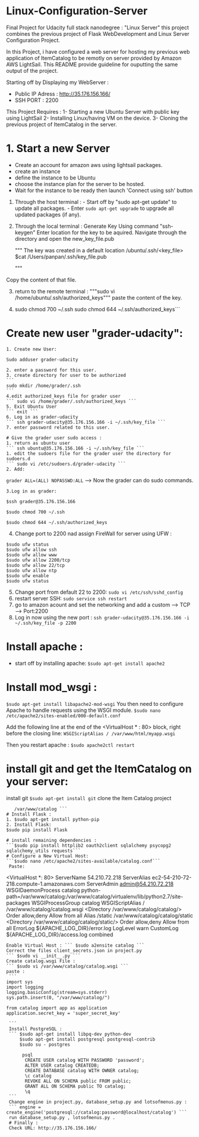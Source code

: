 # Linux-Configuration-Server
Final Project for Udacity full stack nanodegree : "Linux Server"
this project combines the previous project of Flask WebDevelopment and Linux Server Configuration Project.

In this Project, i have configured a web server for hosting my previous web application of ItemCatalog to be remotly on server provided by Amazon AWS LightSail. This README provide guideline for ouputting the same output of the project.

Starting off by Displaying my WebServer : 
  - Public IP Adress : http://35.176.156.166/
  - SSH PORT : 2200

This Project Requires : 
  1- Starting a new Ubuntu Server with public key using LightSail
  2- Installing Linux/having VM on the device.
  3- Cloning the previous project of ItemCatalog in the server.

# 1. Start a new Server
  - Create an account for amazon aws using lightsail packages.
  - create an instance
  - define the instance to be Ubuntu
  - choose the instance plan for the server to be hosted.
  - Wait for the instance to be ready then launch 'Connect using ssh' button
  1. Through the host terminal :
    - Start off by "sudo apt-get update" to update all packages.
    - Enter ```sudo apt-get upgrade``` to upgrade all updated packages (if any).
  2. Through the local terminal :
    Generate Key Using command "ssh-keygen"
    Enter location for the key to be aquired.
    Navigate through the directory and open the new_key_file.pub
    
      """
      The key was created in a default location /ubuntu/.ssh/<key_file>
      $cat /Users/panpan/.ssh/key_file.pub
      
      """

  Copy the content of that file.

  3. return to the remote terminal : 
    """sudo vi /home/ubuntu/.ssh/authorized_keys"""
   paste the content of the key.

  4. 
     sudo chmod 700 ~/.ssh
     sudo chmod 644 ~/.ssh/authorized_keys```
  # Create new user "grader-udacity":
    1. Create new User: 
   ```
   Sudo adduser grader-udacity
   ```
    2. enter a password for this user.
    3. create directory for user to be authorized
    ```
    sudo mkdir /home/grader/.ssh
    ```
    4.edit authorized_keys file for grader user
    ``` sudo vi /home/grader/.ssh/authorized_keys ```
    5. Exit Ubuntu User 
    ``` exit ```
    6. Log in as grader-udacity
    ``` ssh grader-udacity@35.176.156.166 -i ~/.ssh/key_file ```
    7. enter password related to this user.

    # Give the grader user sudo access :
    1. return as ubuntu user
    ``` ssh ubuntu@35.176.156.166 -i ~/.ssh/key_file ```
    1. edit the sudoers file for the grader user the directory for sudoers.d
    ``` sudo vi /etc/sudoers.d/grader-udacity ```
    2. Add:
   ``` grader ALL=(ALL) NOPASSWD:ALL ```
   --> Now the grader can do sudo commands.

    3.Log in as grader:
   ```      
   $ssh grader@35.176.156.166

   $sudo chmod 700 ~/.ssh

   $sudo chmod 644 ~/.ssh/authorized_keys
   ```
   4. Change port to 2200 nad assign FireWall for server using UFW : 

  ```   
  $sudo ufw status
  $sudo ufw allow ssh
  $sudo ufw allow www
  $sudo ufw allow 2200/tcp
  $sudo ufw allow 22/tcp
  $sudo ufw allow ntp
  $sudo ufw enable
  $sudo ufw status

  ```
  5. Change port from default 22 to 2200: 
  ``` sudo vi /etc/ssh/sshd_config ```
  6. restart server SSH:
  ``` sudo service ssh restart ```
  7. go to amazon acount and set the networking and add a custom --> TCP --> Port:2200
  8. Log in now using the new port : 
  ``` ssh grader-udacity@35.176.156.166 -i ~/.ssh/key_file -p 2200 ```

# Install apache : 
 - start off by installing apache:
  ``` $sudo apt-get install apache2 ```
# Install mod_wsgi :
 ``` $sudo apt-get install libapache2-mod-wsgi ```
  You then need to configure Apache to handle requests using the WSGI module.
  ```$sudo nano /etc/apache2/sites-enabled/000-default.conf ```

 Add the following line at the end of the <VirtualHost * : 80> block, right before the closing </VirtualHost> line:
 ```WSGIScriptAlias / /var/www/html/myapp.wsgi```

 Then you restart apache : 
 ```$sudo apache2ctl restart```
 # install git and get the ItemCatalog on your server:
 install git
 ```$sudo apt-get install git```
 clone the Item Catalog project
 ```mkdir /var/www/catalog
    /var/www/catalog ```
 # Install Flask : 
 1. $sudo apt-get install python-pip
 2. Install Flask:
 $sudo pip install Flask
 
 # install remaining dependencies : 
 ```$sudo pip install httplib2 oauth2client sqlalchemy psycopg2 sqlalchemy_utils requests```
 # Configure a New Virtual Host:
 ```$sudo nano /etc/apache2/sites-available/catalog.conf```
  Paste:

  ```

  <VirtualHost *: 80>
     ServerName 54.210.72.218
     ServerAlias ec2-54-210-72-218.compute-1.amazonaws.com
     ServerAdmin admin@54.210.72.218
     WSGIDaemonProcess catalog python-path=/var/www/catalog:/var/www/catalog/virtualenv/lib/python2.7/site-packages
     WSGIProcessGroup catalog
     WSGIScriptAlias / /var/www/catalog/catalog.wsgi
     <Directory /var/www/catalog/catalog/>
       Order allow,deny
       Allow from all
     </Directory>
     Alias /static /var/www/catalog/catalog/static
     <Directory /var/www/catalog/catalog/static/>
       Order allow,deny
       Allow from all
     </Directory>
     ErrorLog ${APACHE_LOG_DIR}/error.log
     LogLevel warn
     CustomLog ${APACHE_LOG_DIR}/access.log combined
   </VirtualHost>

   ```
   Enable Virtual Host : ``` $sudo a2ensite catalog ```
   Correct the files client_secrets.json in project.py
   ``` $sudo vi __init__.py ```
   Create catalog.wsgi File :
   ``` $sudo vi /var/www/catalog/catalog.wsgi ```
   paste : 
    ```
   import sys
   import logging
   logging.basicConfig(stream=sys.stderr)
   sys.path.insert(0, "/var/www/catalog/")

   from catalog import app as application
   application.secret_key = 'super_secret_key'

    ```
    Install PostgreSQL :
    ``` $sudo apt-get install libpq-dev python-dev
        $sudo apt-get install postgresql postgresql-contrib
        $sudo su - postgres
        
         psql
          CREATE USER catalog WITH PASSWORD 'password';
          ALTER USER catalog CREATEDB;
          CREATE DATABASE catalog WITH OWNER catalog;
          \c catalog
          REVOKE ALL ON SCHEMA public FROM public;
          GRANT ALL ON SCHEMA public TO catalog;
          \q
    ```
    Change engine in project.py, database_setup.py and lotsofmenus.py : 
    ``` engine = create_engine('postgresql://catalog:password@localhost/catalog') ```
    run database_setup.py , lotsofmenus.py .
    # Finally : 
    Check URL: http://35.176.156.166/
 
 
